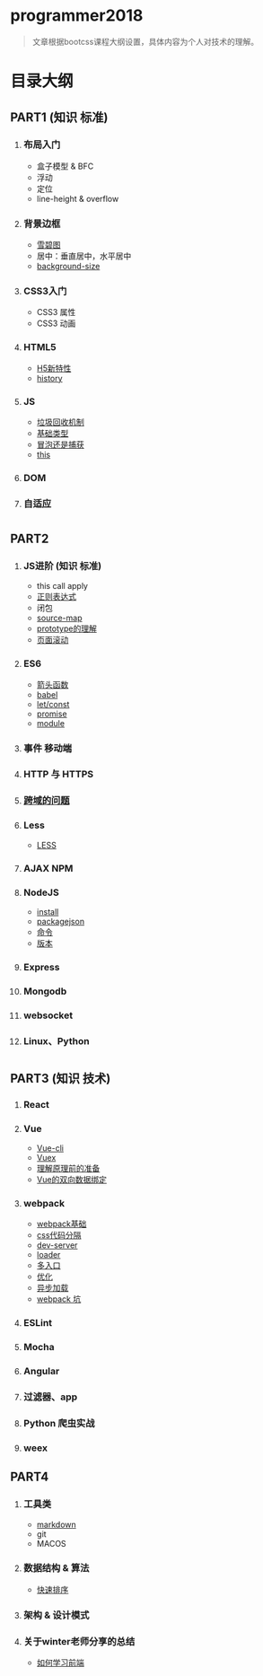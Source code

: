 # programmer2018
 
 > 文章根据bootcss课程大纲设置，具体内容为个人对技术的理解。
 
 # 目录大纲
## PART1 (知识 标准)

1. ### 布局入门
    - 盒子模型 & BFC
    - 浮动
    - 定位
    - line-height & overflow

1. ### 背景边框
    - [雪碧图](./PART1/background-border/sprite.md)
    - 居中：垂直居中，水平居中
    - [background-size](./PART1/background-border/background)

1. ### CSS3入门
    - CSS3 属性
    - CSS3 动画

1. ### HTML5
    - [H5新特性](./PART1/HTML5/HTML5新特性.md)
    - [history](./PART1/HTML5/history.md)

1. ### JS
    - [垃圾回收机制](./PART1/JS基础/垃圾回收机制.md)
    - [基础类型](./PART1/JS基础/基础类型.md)
    - [冒泡还是捕获](./PART1/JS基础/冒泡还是捕获.md)
    - [this](./PART1/JS基础/this.md)
1. ### DOM

1. ### 自适应
# 


## PART2

1. ### JS进阶 (知识 标准)
    - this call apply
    - [正则表达式](./PART2/JS进阶/正则表达式.md)
    - 闭包
    - [source-map](./PART2/JS进阶/source-map.md)
    - [prototype的理解](./PART2/JS进阶/prototype.md)
    - [页面滚动](./PART2/JS进阶/scroll.md)
1. ### ES6 
    - [箭头函数](./PART2/ES6/arrow-fun.md)
    - [babel](./PART2/ES6/babel.md)
    - [let/const](./PART2/ES6/let-const.md)
    - [promise](./PART2/ES6/promise.md)
    - [module](./PART2/ES6/module1-import-export.md)

1. ### 事件 移动端



1. ### HTTP 与 HTTPS

1. ### [跨域的问题](./PART2/cross-origin.md) 

1. ### Less
    - [LESS](./PART2/Less/LESS.md)

1. ### AJAX NPM
1. ### NodeJS
    - [install](./PART2/NPM&nodeJs/install.md)
    - [packagejson](./PART2/NPM&nodeJs/packagejson.md)
    - [命令](./PART2/NPM&nodeJs/命令.md)
    - [版本](./PART2/NPM&nodeJs/版本.md)
1. ### Express

1. ### Mongodb

1. ### websocket

1. ### Linux、Python
# 

## PART3 (知识 技术)

1. ### React

1. ### Vue
    - [Vue-cli](./PART3/Vue/vue-cli.md)
    - [Vuex](./PART3/Vue/Vuex.md)
    - [理解原理前的准备](./PART3/Vue/vue原理中的几个api.md)
    - [Vue的双向数据绑定](./PART3/Vue/vue原理/vue-concept.md)

1. ### webpack
    - [webpack基础](./PART3/webpack/webpack.md)
    - [css代码分隔](./PART3/webpack/webpack-cssfile-config.md)
    - [dev-server](./PART3/webpack/webpack-dev-server.md)
    - [loader](./PART3/webpack/webpack-loader.md)
    - [多入口](./PART3/webpack/webpack-multi-entry.md)
    - [优化](./PART3/webpack/webpack-optimize.md)
    - [异步加载](./PART3/webpack/webpack-vue-lazyload.md)
    - [webpack 坑](./PART3/webpack/webpack指北.md)
1. ### ESLint
1. ### Mocha

1. ### Angular

1. ### 过滤器、app


1. ### Python 爬虫实战

1. ### weex


## PART4 

1. ### 工具类
    - [markdown](./PART4/工具类/markdown教程.md)
    - git
    - MACOS

2. ### 数据结构 & 算法
    - [快速排序](./PART4/算法/快速排序.md)

1. ### 架构 & 设计模式

1. ### 关于winter老师分享的总结
    - [如何学习前端](./PART4/关于winter老师分享的总结/前端应该怎么学.md)




